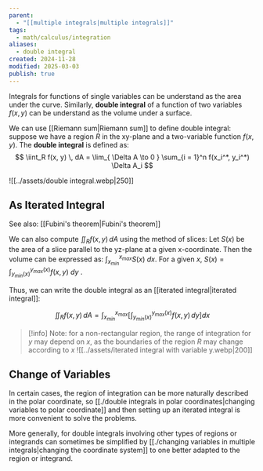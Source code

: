 ```yaml
---
parent:
  - "[[multiple integrals|multiple integrals]]"
tags:
  - math/calculus/integration
aliases:
  - double integral
created: 2024-11-28
modified: 2025-03-03
publish: true
---
```

Integrals for functions of single variables can be understand as the area under the curve. Similarly, **double integral** of a function of two variables $f(x, y)$ can be understand as the volume under a surface.

We can use [[Riemann sum|Riemann sum]] to define double integral: suppose we have a region $R$ in the xy-plane and a two-variable function $f(x, y)$. The **double integral** is defined as:
$$
\iint_R f(x, y) \, dA = \lim_{ \Delta A \to 0 } \sum_{i = 1}^n f(x_i^*, y_i^*) \Delta A_i
$$

![[../assets/double integral.webp|250]]

## As Iterated Integral
See also: [[Fubini's theorem|Fubini's theorem]]

We can also compute $\iint_R f(x, y) \, dA$ using the method of slices: Let $S(x)$ be the area of a slice parallel to the yz-plane at a given x-coordinate. Then the volume can be expressed as: $\int_{x_{min}}^{x_{max}} S(x)\ dx$. For a given $x$, $S(x) = \int_{y_{min}(x)}^{y_{max}(x)} f(x, y) \ dy$ .

Thus, we can write the double integral as an [[iterated integral|iterated integral]]:

$$
\iint_R f(x, y) \, dA = \int_{x_{min}}^{x_{max}} \left[ \int_{y_{min}(x)}^{y_{max}(x)} f(x, y) \, dy \right] dx
$$

> [!info] Note: for a non-rectangular region, the range of integration for $y$ may depend on $x$, as the boundaries of the region $R$ may change according to $x$
> ![[../assets/iterated integral with variable y.webp|200]]

## Change of Variables
In certain cases, the region of integration can be more naturally described in the polar coordinate, so [[./double integrals in polar coordinates|changing variables to polar coordinate]] and then setting up an iterated integral is more convenient to solve the problems.

More generally, for double integrals involving other types of regions or integrands can sometimes be simplified by [[./changing variables in multiple integrals|changing the coordinate system]] to one better adapted to the region or integrand.